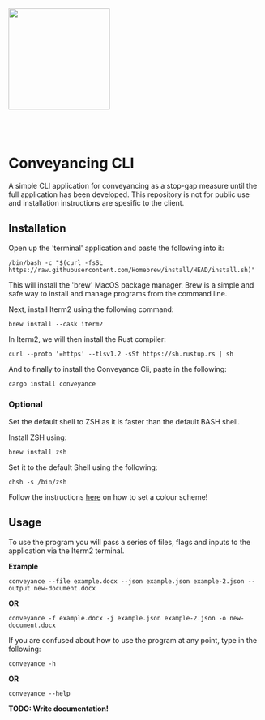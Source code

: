 <img src='https://image.flaticon.com/icons/png/512/1275/1275584.png' height="200" width="200" style="margin-bottom:50px" />

# Conveyancing CLI

A simple CLI application for conveyancing as a stop-gap measure until the full application has been developed. This repository is not for public use and installation instructions are spesific to the client.

## Installation

Open up the 'terminal' application and paste the following into it:

```shell
/bin/bash -c "$(curl -fsSL https://raw.githubusercontent.com/Homebrew/install/HEAD/install.sh)"
```

This will install the 'brew' MacOS package manager. Brew is a simple and safe way to install and manage programs from the command line.

Next, install Iterm2 using the following command:

```shell
brew install --cask iterm2
```

In Iterm2, we will then install the Rust compiler:

```shell
curl --proto '=https' --tlsv1.2 -sSf https://sh.rustup.rs | sh
```

And to finally to install the Conveyance Cli, paste in the following:

```
cargo install conveyance
```

### Optional

Set the default shell to ZSH as it is faster than the default BASH shell.

Install ZSH using:

```shell
brew install zsh
```

Set it to the default Shell using the following:

```shell
chsh -s /bin/zsh
```

Follow the instructions [here](https://iterm2colorschemes.com/) on how to set a colour scheme!

## Usage

To use the program you will pass a series of files, flags and inputs to the application via the Iterm2 terminal.

**Example**

```shell
conveyance --file example.docx --json example.json example-2.json --output new-document.docx
```

**OR**

```shell
conveyance -f example.docx -j example.json example-2.json -o new-document.docx
```

If you are confused about how to use the program at any point, type in the following:

```shell
conveyance -h
```

**OR**

```shell
conveyance --help
```

**TODO: Write documentation!**
